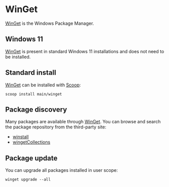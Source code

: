 # WinGet

[WinGet](https://github.com/microsoft/winget-cli) is the Windows Package Manager.

## Windows 11

[WinGet](https://github.com/microsoft/winget-cli) is present in standard Windows 11 installations and does not need to be installed.

## Standard  install

[WinGet](https://github.com/microsoft/winget-cli) can be installed with [Scoop](scoop.md):

```shell
scoop install main/winget
```

## Package discovery

Many packages are available through [WinGet](https://github.com/microsoft/winget-cli).
You can browse and search the package repository from the third-party site:

* [winstall](https://winstall.app)
* [wingetCollections](https://winget.ragerworks.com/)

## Package update

You can upgrade all packages installed in user scope:

```shell
winget upgrade --all
```
